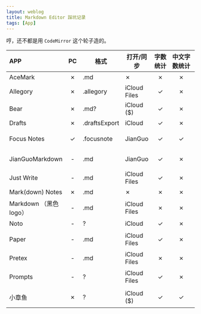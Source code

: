```yaml
---
layout: weblog
title: Markdown Editor 踩坑记录
tags: [App]
---
```


哼，还不都是用 `CodeMirror` 这个轮子造的。 <!-- more -->

APP | PC | 格式 | 打开/同步 | 字数统计 | 中文字数统计 | 其它
:-- | :-: | --- | --------- | :------: | :----------: | ----
AceMark | ✗ | .md | ✗ | ✗ | ✗ | 再见
Allegory | ✗ | .allegory | iCloud Files | ✓ | ✗ | 硬要发明格式
Bear | ✗ | .md? | iCloud ($) | ✓ | ✗ | 太贵溜了溜了
Drafts | ✗ | .draftsExport | iCloud | ✓ | ✗ | 硬要发明格式
Focus Notes | ✓ | .focusnote | JianGuo | ✓ | ✓ | 写进去了就复制不来
JianGuoMarkdown | - | .md | JianGuo | ✓ | ✗ | 你一个坚果云怎么连中文统计都没有
Just Write | - | .md | iCloud Files | ✓ | ✗ | 有点难用
Mark(down) Notes | ✗ | .md | ✗ | ✗ | ✗ | 再见
Markdown （黑色logo） | - | .md | iCloud Files | ✗ | ✗ | 再见
Noto | - | ? | iCloud | ✓ | ✗ | 硬要发明格式
Paper | - | .md | iCloud Files | ✓ | ✗ | 唯一的缺点就是字数统计
Pretex | - | .md | iCloud Files | ✗ | ✗ | 有点朴素
Prompts | - | ? | iCloud Files | ✓ | ✗ | 还是很好玩的留着吧
小章鱼 | ✗ | ? | iCloud ($) | ✓ | ✓ | 好看是好看，同步（。

<style>
	th:nth-child(5) { min-width: 2em; }
	th:nth-child(6) { min-width: 3em; }
	th:nth-child(7) { min-width: 8em; }
</style>
